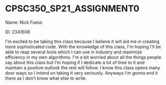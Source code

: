 # CPSC350_SP21_ASSIGNMENT0
Name: Nick Fuess

ID: 2341608

I'm excited to be taking this class because I believe it will aid me in creating more sophisticated code. With the knowledge of this class, I'm hoping I'll be able to reap several tools which I can use in industry and maximize efficiency in my own algorithms. I'm a bit worried about all the things people say about this class but I'm hoping if I dedicate a lot of time to it and maintain a positive outlook the rest will follow. I know this class opens many door ways so I intend on taking it very seriously. Anyways I'm gonna end it there as I don't know what else to write.
